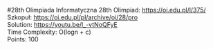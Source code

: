 #28th Olimpiada Informatyczna
28th Olimpiad: https://oi.edu.pl/l/375/ <br />
Szkopuł: https://oi.edu.pl/pl/archive/oi/28/pro <br />
Solution: https://youtu.be/l_-vtNoQFyE <br />
Time Complexity: O(logn + c) <br />
Points: 100  <br />